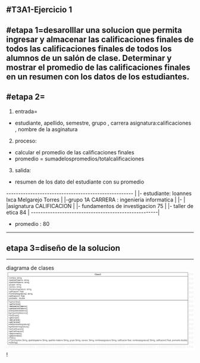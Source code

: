 #T3A1-Ejercicio 1
----------------
#etapa 1=desarolllar una solucion que permita ingresar y almacenar las calificaciones finales de todos las calificaciones finales de todos los alumnos de un salón de clase. Determinar y mostrar el promedio de las calificaciones finales en un resumen con los datos de los
estudiantes.
----------------------------------------------------------------------------------
#etapa 2=
---------------------------------------------------------------------------------------
1. entrada=
- estudiante, apellido, semestre, grupo , carrera 
asignatura:calificaciones , nombre de la asginatura 
2. proceso:
- calcular el promedio de las calificaciones finales
- promedio = sumadelospromedios/totalcalificaciones
3. salida:
- resumen de los dato del estudiante con su promedio

-----------------------------------------------------  |
|- estudiante: Ioannes Ixca Melgarejo Torres         |
|-grupo 1A CARRERA : ingenieria informatica          |
|-                                                   |
|asignatura                             CALIFICACION |
|- fundamentos de investigacion              75      |
|- taller de etica                            84     |
-----------------------------------------------------|
- promedio : 80
---------------------------------------------------------
## etapa 3=diseño de la solucion 
-------------------------------------------------------- 
diagrama de clases
![](https://github.com/MelgarejoTorresIoannesIxca/ioannesixca/blob/ejercicio1/DOC1.png)!
